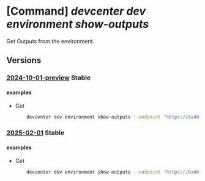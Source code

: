# [Command] _devcenter dev environment show-outputs_

Get Outputs from the environment.

## Versions

### [2024-10-01-preview](/Resources/data-plane/microsoft.devcenter/L3Byb2plY3RzL3t9L3VzZXJzL3t9L2Vudmlyb25tZW50cy97fS9vdXRwdXRz/2024-10-01-preview.xml) **Stable**

<!-- data-plane:microsoft.devcenter /projects/{}/users/{}/environments/{}/outputs 2024-10-01-preview -->

#### examples

- Get
    ```bash
        devcenter dev environment show-outputs --endpoint "https://8a40af38-3b4c-4672-a6a4-5e964b1870ed-contosodevcenter.centralus.devcenter.azure.com/" --name "mydevenv" --project-name "DevProject" --user-id "00000000-0000-0000-0000-000000000000"
    ```

### [2025-02-01](/Resources/data-plane/microsoft.devcenter/L3Byb2plY3RzL3t9L3VzZXJzL3t9L2Vudmlyb25tZW50cy97fS9vdXRwdXRz/2025-02-01.xml) **Stable**

<!-- data-plane:microsoft.devcenter /projects/{}/users/{}/environments/{}/outputs 2025-02-01 -->

#### examples

- Get
    ```bash
        devcenter dev environment show-outputs --endpoint "https://8a40af38-3b4c-4672-a6a4-5e964b1870ed-contosodevcenter.centralus.devcenter.azure.com/" --name "mydevenv" --project-name "DevProject" --user-id "00000000-0000-0000-0000-000000000000"
    ```
